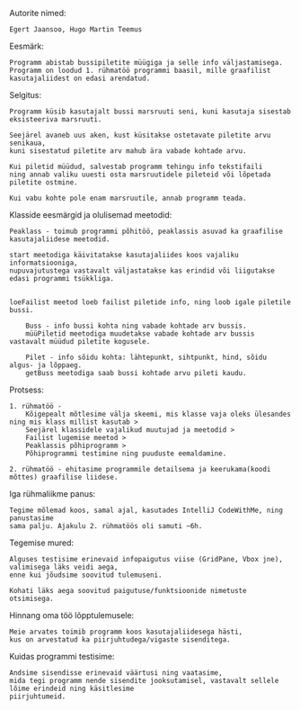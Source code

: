 Autorite nimed:
	
	Egert Jaansoo, Hugo Martin Teemus

Eesmärk:
	
	Programm abistab bussipiletite müügiga ja selle info väljastamisega.
	Programm on loodud 1. rühmatöö programmi baasil, mille graafilist kasutajaliidest on edasi arendatud.

Selgitus:
	
	Programm küsib kasutajalt bussi marsruuti seni, kuni kasutaja sisestab eksisteeriva marsruuti.
	
	Seejärel avaneb uus aken, kust küsitakse ostetavate piletite arvu senikaua,
	kuni sisestatud piletite arv mahub ära vabade kohtade arvu.
	
	Kui piletid müüdud, salvestab programm tehingu info tekstifaili
	ning annab valiku uuesti osta marsruutidele pileteid või lõpetada piletite ostmine.
	
	Kui vabu kohte pole enam marsruutile, annab programm teada.


Klasside eesmärgid ja olulisemad meetodid:
	
	Peaklass - toimub programmi põhitöö, peaklassis asuvad ka graafilise kasutajaliidese meetodid.

	start meetodiga käivitatakse kasutajaliides koos vajaliku informatsiooniga,
	nupuvajutustega vastavalt väljastatakse kas erindid või liigutakse edasi programmi tsükkliga.
	
	
	loeFailist meetod loeb failist piletide info, ning loob igale piletile bussi.

    	Buss - info bussi kohta ning vabade kohtade arv bussis.
    	müüPiletid meetodiga muudetakse vabade kohtade arv bussis vastavalt müüdud piletite kogusele.

    	Pilet - info sõidu kohta: lähtepunkt, sihtpunkt, hind, sõidu algus- ja lõppaeg.
    	getBuss meetodiga saab bussi kohtade arvu pileti kaudu.

Protsess:
	
	1. rühmatöö -
    	Kõigepealt mõtlesime välja skeemi, mis klasse vaja oleks ülesandes ning mis klass millist kasutab >
    	Seejärel klassidele vajalikud muutujad ja meetodid >
    	Failist lugemise meetod >
    	Peaklassis põhiprogramm >
    	Põhiprogrammi testimine ning puuduste eemaldamine.

	2. rühmatöö - ehitasime programmile detailsema ja keerukama(koodi mõttes) graafilise liidese.

Iga rühmaliikme panus:
    	
	Tegime mõlemad koos, samal ajal, kasutades IntelliJ CodeWithMe, ning panustasime
    sama palju. Ajakulu 2. rühmatöös oli samuti ~6h.

Tegemise mured:
    	
	Alguses testisime erinevaid infopaigutus viise (GridPane, Vbox jne), valimisega läks veidi aega, 
	enne kui jõudsime soovitud tulemuseni.
	
	Kohati läks aega soovitud paigutuse/funktsioonide nimetuste otsimisega.

Hinnang oma töö lõpptulemusele:
    	
	Meie arvates toimib programm koos kasutajaliidesega hästi, 
	kus on arvestatud ka piirjuhtudega/vigaste sisenditega.

Kuidas programmi testisime:
    	
	Andsime sisendisse erinevaid väärtusi ning vaatasime, 
	mida tegi programm nende sisendite jooksutamisel, vastavalt sellele lõime erindeid ning käsitlesime
	piirjuhtumeid.
